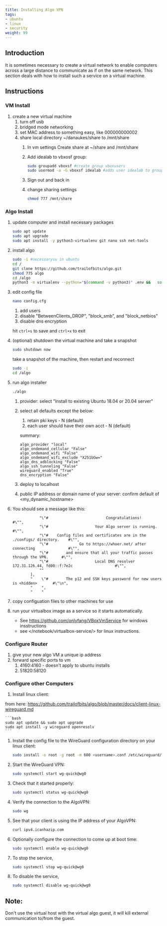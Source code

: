 ```yaml
---
title: Installing Algo VPN
tags:
- ubuntu
- linux
- security
weight: 99
---
```


## Introduction

It is sometimes necessary to create a virtual network to enable computers across a large distance to communicate as if on the same network.  This section deals with how to install such a service on a virtual machine.

## Instructions

### VM Install

1. create a new virtual machine
    1. turn off usb
    1. bridged mode networking
    1. set MAC address to something easy, like 000000000002
    1. share local directory ~/danaukes/share to /mnt/share
        1. In vm settings Create share at ~/share and /mnt/share
        1. Add idealab to vbxosf group:

            ```bash
            sudo groupadd vboxsf #create group vboxusers
            sudo usermod -a -G vboxsf idealab #adds user idealab to group vboxsf
            ```

        1. Sign out and back in
        1. change sharing settings

            ```bash
            chmod 777 /mnt/share
            ```

### Algo Install

1. update computer and install necessary packages

    ```bash
    sudo apt update
    sudo apt upgrade
    sudo apt install -y python3-virtualenv git nano ssh net-tools
    ```

1. install algo

    ```bash
    sudo -i #necessarysu in ubuntu
    cd /
    git clone https://github.com/trailofbits/algo.git
    chmod 775 algo
    cd /algo
    python3 -m virtualenv --python="$(command -v python3)" .env &&   source .env/bin/activate &&   python3 -m pip install -U pip virtualenv &&   python3 -m pip install -r requirements.txt
    ```

1. edit config file

    ```bash
    nano config.cfg
    ```

    1. add users
    1. disable "BetweenClients_DROP", "block_smb", and "block_netbios"
    1. disable dns encryption

    hit ```ctrl+s``` to save and ```ctrl+x``` to exit

1. (optional) shutdown the virtual machine and take a snapshot
    
    ```bash
    sudo shutdown now
    ```
    
    take a snapshot of the machine, then restart and reconnect
    
    ```bash
    sudo -i
    cd /algo
    ```

1. run algo installer

    ```bash
    ./algo
    ```

    1. provider: select "Install to existing Ubuntu 18.04 or 20.04 server"
    1. select all defaults except the below:
        1. retain pki keys - N (default)
        1. each user should have their own acct - N (default)
         
        summary: 
        
        ```
        algo_provider "local"
        algo_ondemand_cellular "False"
        algo_ondemand_wifi "False"
        algo_ondemand_wifi_exclude "X251bGw="
        algo_dns_adblocking "False"
        algo_ssh_tunneling "False"
        wireguard_enabled "True"
        dns_encryption "False"
        ```
    
    1. deploy to localhost
    1. public IP address or domain name of your server: confirm default of <my_dynamic_hostname>


1. You should see a message like this:
    ```
                "\"#                          Congratulations!                            #\"",
                "\"#                     Your Algo server is running.                     #\"",
                "\"#    Config files and certificates are in the ./configs/ directory.    #\"",
                "\"#              Go to https://whoer.net/ after connecting               #\"",
                "\"#        and ensure that all your traffic passes through the VPN.      #\"",
                "\"#                     Local DNS resolver 172.31.126.44, fd00::f:7e2c                   #\"",
                ""
            ],
            "    \"#        The p12 and SSH keys password for new users is <hidden>       #\"\n",
            "    ",
            "    "

    ```

1. copy configuation files to other machines for use
1. run your virtualbox image as a service so it starts automatically.
    * See <https://github.com/onlyfang/VBoxVmService> for windows insstructions
    * see </notebook/virtualbox-service/> for linux instructions.

### Configure Router

1. give your new algo VM a unique ip address
1. forward specific ports to vm
    1. 4160:4160 - doesn't apply to ubuntu installs
    1. 51820:58120

### Configure other Computers

1. Install linux client:

from here: <https://github.com/trailofbits/algo/blob/master/docs/client-linux-wireguard.md>

    ```bash
    sudo apt update && sudo apt upgrade
    sudo apt install -y wireguard openresolv
    ```

1. Install the config file to the WireGuard configuration directory on your linux client:

    ```bash
    sudo install -o root -g root -m 600 <username>.conf /etc/wireguard/wg0.conf
    ```

1. Start the WireGuard VPN:

    ```bash
    sudo systemctl start wg-quick@wg0
    ```

1. Check that it started properly:

    ```bash
    sudo systemctl status wg-quick@wg0
    ```

1. Verify the connection to the AlgoVPN:

    ```bash
    sudo wg
    ```

1. See that your client is using the IP address of your AlgoVPN:

    ```bash
    curl ipv4.icanhazip.com
    ```

1. Optionally configure the connection to come up at boot time:


    ```bash
    sudo systemctl enable wg-quick@wg0
    ```

1. To stop the service,

    ```bash
    sudo systemctl stop wg-quick@wg0
    ```

1. To disable the service,

    ```bash
    sudo systemctl disable wg-quick@wg0
    ```

## Note:

Don't use the virtual host with the virtual algo guest, it will kill external communication to/from the guest.

